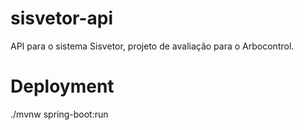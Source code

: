 # sisvetor-api

API para o sistema Sisvetor, projeto de avaliação para o Arbocontrol.

# Deployment

./mvnw spring-boot:run
